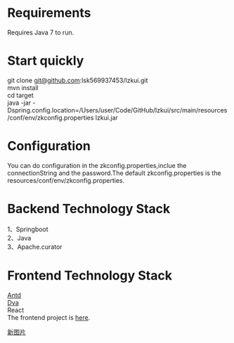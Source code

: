 Requirements
====
Requires Java 7 to run.

Start quickly
====
git clone git@github.com:lsk569937453/lzkui.git<br>
mvn install <br>
cd target <br>
java -jar -Dspring.config.location=/Users/user/Code/GitHub/lzkui/src/main/resources/conf/env/zkconfig.properties lzkui.jar<br>

Configuration
====
You can do configuration in the zkconfig.properties,inclue the connectionString and the password.The default zkconfig.properties is the 
resources/conf/env/zkconfig.properties.

Backend Technology Stack
====
1、Springboot<br>
2、Java<br>
3、Apache.curator<br>

Frontend  Technology Stack
====
[Antd](https://ant.design/)<br>
[Dva](https://github.com/dvajs/dva)<br>
React<br>
The frontend project is [here](https://github.com/lsk569937453/lzkuiFrontend).

[新图片](web/tutor.png)

